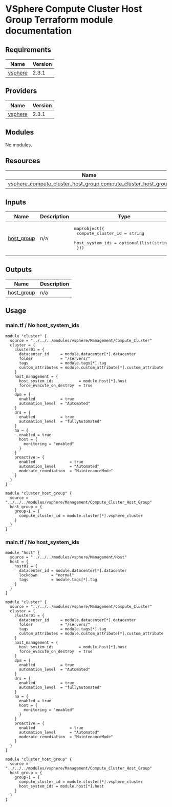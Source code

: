 # VSphere Compute Cluster Host Group Terraform module documentation

## Requirements

| Name | Version |
|------|---------|
| <a name="requirement_vsphere"></a> [vsphere](#requirement\_vsphere) | 2.3.1 |

## Providers

| Name | Version |
|------|---------|
| <a name="provider_vsphere"></a> [vsphere](#provider\_vsphere) | 2.3.1 |

## Modules

No modules.

## Resources

| Name | Type |
|------|------|
| [vsphere_compute_cluster_host_group.compute_cluster_host_group](https://registry.terraform.io/providers/hashicorp/vsphere/2.3.1/docs/resources/compute_cluster_host_group) | resource |

## Inputs

| Name | Description | Type | Default | Required |
|------|-------------|------|---------|:--------:|
| <a name="input_host_group"></a> [host\_group](#input\_host\_group) | n/a | <pre>map(object({<br>    compute_cluster_id = string<br>    host_system_ids    = optional(list(string))<br>  }))</pre> | n/a | yes |

## Outputs

| Name | Description |
|------|-------------|
| <a name="output_host_group"></a> [host\_group](#output\_host\_group) | n/a |

## Usage
### main.tf / No host_system_ids
```hcl
module "cluster" {
  source = "../../../modules/vsphere/Management/Compute_Cluster"
  cluster = {
    cluster01 = {
      datacenter_id     = module.datacenter[*].datacenter
      folder            = "/servers/"
      tags              = module.tags[*].tag
      custom_attributes = module.custom_attribute[*].custom_attribute
    }
    host_management = {
      host_system_ids           = module.host[*].host
      force_evacute_on_destroy  = true
    }
    dpm = {
      enabled           = true
      automation_level  = "Automated"
    }
    drs = {
      enabled           = true
      automation_level  = "fullyAutomated"
    }
    ha = {
      enabled = true
      host = {
        monitoring = "enabled"
      }
    }
    proactive = {
      enabled               = true
      automation_level      = "Automated"
      moderate_remediation  = "MaintenanceMode"
    }
  }
}

module "cluster_host_group" {
  source = "../../../modules/vsphere/Management/Compute_Cluster_Host_Group"
  host_group = {
    group-1 = {
      compute_cluster_id = module.cluster[*].vsphere_cluster
    }
  }
}
```

### main.tf / No host_system_ids
```hcl
module "host" {
  source = "../../../modules/vsphere/Management/Host"
  host = {
    host01 = {
      datacenter_id = module.datacenter[*].datacenter
      lockdown      = "normal"
      tags          = module.tags[*].tag
    }
  }
}

module "cluster" {
  source = "../../../modules/vsphere/Management/Compute_Cluster"
  cluster = {
    cluster01 = {
      datacenter_id     = module.datacenter[*].datacenter
      folder            = "/servers/"
      tags              = module.tags[*].tag
      custom_attributes = module.custom_attribute[*].custom_attribute
    }
    host_management = {
      host_system_ids           = module.host[*].host
      force_evacute_on_destroy  = true
    }
    dpm = {
      enabled           = true
      automation_level  = "Automated"
    }
    drs = {
      enabled           = true
      automation_level  = "fullyAutomated"
    }
    ha = {
      enabled = true
      host = {
        monitoring = "enabled"
      }
    }
    proactive = {
      enabled               = true
      automation_level      = "Automated"
      moderate_remediation  = "MaintenanceMode"
    }
  }
}

module "cluster_host_group" {
  source = "../../../modules/vsphere/Management/Compute_Cluster_Host_Group"
  host_group = {
    group-1 = {
      compute_cluster_id = module.cluster[*].vsphere_cluster
      host_system_ids = module.host[*].host
    }
  }
}
```